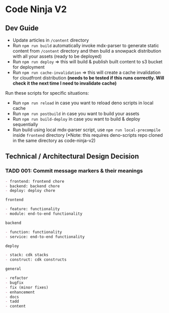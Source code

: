 # Code Ninja V2

## Dev Guide

- Update articles in `/content` directory
- Run `npm run build` automatically invoke mdx-parser to generate static content from `/content` directory and then build a snowpack distribution with all your assets (ready to be deployed)
- Run `npm run deploy` => this will build & publish built content to s3 bucket for deployment
- Run `npm run cache-invalidation` => this will create a cache invalidation for cloudfront distribution **(needs to be tested if this runs correctly. Will check it the next time I need to invalidate cache)**

Run these scripts for specific situations:

- Run `npm run reload` in case you want to reload deno scripts in local cache
- Run `npm run postbuild` in case you want to build your assets
- Run `npm run build-deploy` in case you want to build & deploy sequentially
- Run build using local mdx-parser script, use `npm run local-precompile` inside `frontend` directory
  (\*Note: this requires deno-scripts repo cloned in the same directory as code-ninja-v2)

## Technical / Architectural Design Decision

### TADD 001: Commit message markers & their meanings

```md
- frontend: frontend chore
- backend: backend chore
- deploy: deploy chore

frontend

- feature: functionality
- module: end-to-end functionality

backend

- function: functionality
- service: end-to-end functionality

deploy

- stack: cdk stacks
- construct: cdk constructs

general

- refactor
- bugfix
- fix (minor fixes)
- enhancement
- docs
- tadd
- content
```
